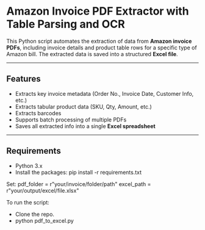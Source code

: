 #  Amazon Invoice PDF Extractor with Table Parsing and OCR

This Python script automates the extraction of data from **Amazon invoice PDFs**, including invoice details and product table rows for a specific type of Amazon bill. 
The extracted data is saved into a structured **Excel file**.

---

##  Features

-  Extracts key invoice metadata (Order No., Invoice Date, Customer Info, etc.)
-  Extracts tabular product data (SKU, Qty, Amount, etc.)
-  Extracts barcodes
-  Supports batch processing of multiple PDFs
-  Saves all extracted info into a single **Excel spreadsheet**

---

##  Requirements

- Python 3.x
- Install the packages: pip install -r requirements.txt


Set:
pdf_folder = r"your/invoice/folder/path"
excel_path = r"your/output/excel/file.xlsx"


To run the script:
- Clone the repo.
- python pdf_to_excel.py
